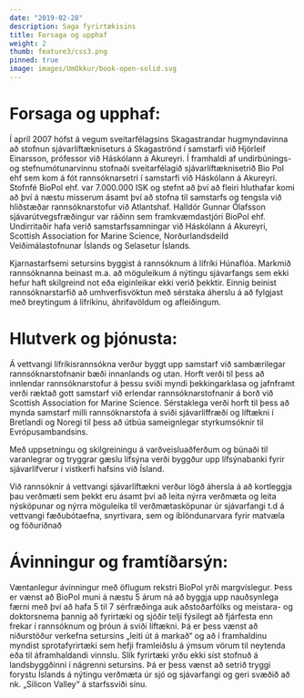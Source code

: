 ```yaml
---
date: "2019-02-28"
description: Saga fyrirtækisins
title: Forsaga og upphaf
weight: 2
thumb: feature3/css3.png
pinned: true
image: images/UmOkkur/book-open-solid.svg
---
```


# Forsaga og upphaf:
Í apríl 2007 hófst á vegum sveitarfélagsins Skagastrandar hugmyndavinna að stofnun sjávarlíftækniseturs á Skagaströnd í samstarfi við Hjörleif Einarsson, prófessor við Háskólann á Akureyri. Í framhaldi af undirbúnings- og stefnumótunarvinnu stofnaði sveitarfélagið sjávarlíftæknisetrið Bio Pol ehf sem kom á fót rannsóknarsetri í samstarfi við Háskólann á Akureyri. Stofnfé BioPol ehf. var 7.000.000 ISK og stefnt að því að fleiri hluthafar komi að því á næstu misserum ásamt því að stofna til samstarfs og tengsla við hliðstæðar rannsóknarstofur við Atlantshaf. Halldór Gunnar Ólafsson sjávarútvegsfræðingur var ráðinn sem framkvæmdastjóri BioPol ehf. Undirritaðir hafa verið samstarfssamningar við Háskólann á Akureyri, Scottish Association for Marine Science, Norðurlandsdeild Veiðimálastofnunar Íslands og Selasetur Íslands.

Kjarnastarfsemi setursins byggist á rannsóknum á lífríki Húnaflóa. Markmið rannsóknanna beinast m.a. að möguleikum á nýtingu sjávarfangs sem ekki hefur haft skilgreind not eða eiginleikar ekki verið þekktir. Einnig beinist rannsóknarstarfið að umhverfisvöktun með sérstaka áherslu á að fylgjast með breytingum á lífríkinu, áhrifavöldum og afleiðingum.

# Hlutverk og þjónusta:
Á vettvangi lífríkisrannsókna verður byggt upp samstarf við sambærilegar rannsóknarstofnanir bæði innanlands og utan. Horft verði til þess að innlendar rannsóknarstofur á þessu sviði myndi þekkingarklasa og jafnframt verði ræktað gott samstarf við erlendar rannsóknarstofnanir á borð við Scottish Association for Marine Science. Sérstaklega verði horft til þess að mynda samstarf milli rannsóknarstofa á sviði sjávarlíffræði og líftækni í Bretlandi og Noregi til þess að útbúa sameignlegar styrkumsóknir til Evrópusambandsins.

Með uppsetningu og skilgreiningu á varðveisluaðferðum og búnaði til varanlegrar og tryggrar gæslu lífsýna verði byggður upp lífsýnabanki fyrir sjávarlífverur í vistkerfi hafsins við Ísland.

Við rannsóknir á vettvangi sjávarlíftækni verður lögð áhersla á að kortleggja þau verðmæti sem þekkt eru ásamt því að leita nýrra verðmæta og leita nýsköpunar og nýrra möguleika til verðmætasköpunar úr sjávarfangi t.d á vettvangi fæðubótaefna, snyrtivara, sem og íblöndunarvara fyrir matvæla og fóðuriðnað

# Ávinningur og framtíðarsýn:
Væntanlegur ávinningur með öflugum rekstri BioPol yrði margvíslegur. Þess er vænst að BioPol muni á næstu 5 árum ná að byggja upp nauðsynlega færni með því að hafa 5 til 7 sérfræðinga auk aðstoðarfólks og meistara- og doktorsnema þannig að fyrirtæki og sjóðir telji fýsilegt að fjárfesta enn frekar í rannsóknum og þróun á sviði líftækni. Þá er þess vænst að niðurstöður verkefna setursins „leiti út á markað“ og að í framhaldinu myndist sprotafyrirtæki sem hefji framleiðslu á ýmsum vörum til neytenda eða til áframhaldandi vinnslu. Slík fyrirtæki yrðu ekki síst stofnuð á landsbyggðinni í nágrenni setursins. Þá er þess vænst að setrið tryggi forystu Íslands á nýtingu verðmæta úr sjó og sjávarfangi og geri svæðið að nk. „Silicon Valley“ á starfssviði sínu.

